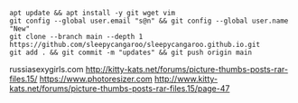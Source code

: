 
```
apt update && apt install -y git wget vim
git config --global user.email "s@n" && git config --global user.name "New"
git clone --branch main --depth 1 https://github.com/sleepycangaroo/sleepycangaroo.github.io.git
git add . && git commit -m "updates" && git push origin main
```

russiasexygirls.com
http://kitty-kats.net/forums/picture-thumbs-posts-rar-files.15/
https://www.photoresizer.com
http://www.kitty-kats.net/forums/picture-thumbs-posts-rar-files.15/page-47

